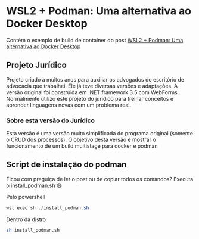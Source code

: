 # WSL2 + Podman: Uma alternativa ao Docker Desktop

Contém o exemplo de build de container do post [WSL2 + Podman: Uma alternativa ao Docker Desktop](https://dev.to/poveda/wsl2-podman-uma-alternativa-ao-docker-desktop-5cd6)

## Projeto Jurídico

Projeto criado a muitos anos para auxiliar os advogados do escritório de advocacia que trabalhei. Ele já teve diversas versões e adaptações. A versão original foi construida em .NET framework 3.5 com WebForms.
Normalmente utilizo este projeto do juridico para treinar conceitos e aprender linguagens novas com um problema real.

### Sobre esta versão do Jurídico

Esta versão é uma versão muito simplificada do programa original (somente o CRUD dos processos). O objetivo desta versão é mostrar o funcionamento de um build multistage para docker e podman

## Script de instalação do podman

Ficou com preguiça de ler o post ou de copiar todos os comandos?
Executa o install_podman.sh :smile:

Pelo powershell

```powershell
wsl exec sh ./install_podman.sh
```

Dentro da distro

```sh
sh install_podman.sh
```

<!-- Adicionar aqui o comando completo para executar o minikube com todos os add-ons habilitados -->